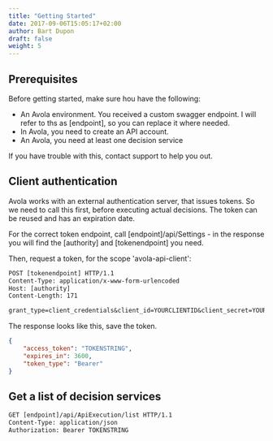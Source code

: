 ```yaml
---
title: "Getting Started"
date: 2017-09-06T15:05:17+02:00
author: Bart Dupon
draft: false
weight: 5
---
```


## Prerequisites
Before getting started, make sure hou have the following:
  
* An Avola environment. You received a custom swagger endpoint. I will refer to ths as [endpoint], so you can replace it where needed.
* In Avola, you need to create an API account. 
* An Avola, you need at least one decision service

If you have trouble with this, contact support to help you out.

## Client authentication

Avola works with an external authentication server, that issues tokens. So we need to call this first, before executing actual decisions.
The token can be reused and has an expiration date.

For the correct token endpoint, call [endpoint]/api/Settings - in the response you will find the [authority] and [tokenendpoint] you need.

Then, request a token, for the scope 'avola-api-client':

```txt
POST [tokenendpoint] HTTP/1.1
Content-Type: application/x-www-form-urlencoded
Host: [authority]
Content-Length: 171

grant_type=client_credentials&client_id=YOURCLIENTID&client_secret=YOURSECRET&scope=avola-api-client
```
The response looks like this, save the token.

```json 
{
    "access_token": "TOKENSTRING",
    "expires_in": 3600,
    "token_type": "Bearer"
}
```

## Get a list of decision services

```txt
GET [endpoint]/api/ApiExecution/list HTTP/1.1
Content-Type: application/json
Authorization: Bearer TOKENSTRING
```



